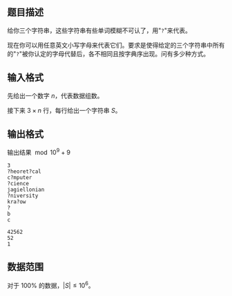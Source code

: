 ## 题目描述

给你三个字符串，这些字符串有些单词模糊不可认了，用"``?``"来代表。

现在你可以用任意英文小写字母来代表它们。要求是使得给定的三个字符串中所有的"``?``"被你认定的字母代替后，各不相同且按字典序出现。问有多少种方式。

## 输入格式

先给出一个数字 $n$，代表数据组数。

接下来 $3\times n$ 行，每行给出一个字符串 $S$。

## 输出格式

输出结果 $\bmod 10^9+9$

```input1
3
?heoret?cal
c?mputer
?cience
jagiellonian
?niversity
kra?ow
?
b
c
```

```output1
42562
52
1
```

## 数据范围

对于 $100\%$ 的数据，$|S|\le 10^6$。

